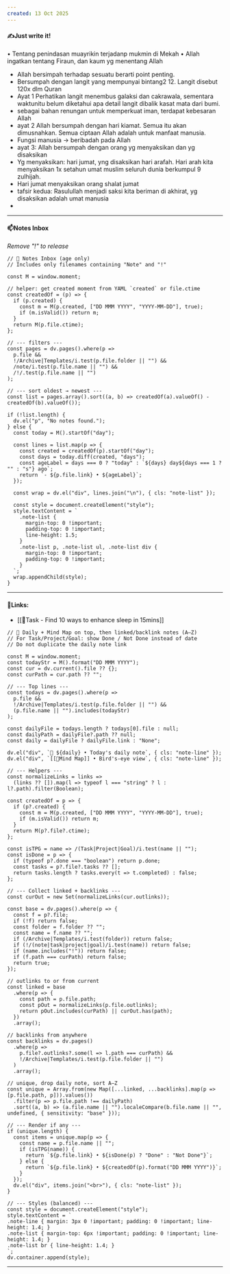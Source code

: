 ```yaml
---
created: 13 Oct 2025
---
```

#### ✍️Just write it!
• Tentang penindasan muayrikin terjadanp mukmin di Mekah
• Allah ingatkan tentang Firaun, dan kaum yg menentang Allah
- Allah bersimpah terhadap sesuatu berarti point penting.
- Bersumpah dengan langit yang mempunyai bintang2 12. Langit disebut 120x dlm Quran
- Ayat 1 Perhatikan langit menembus galaksi dan cakrawala, sementara waktunitu belum diketahui apa detail langit dibalik kasat mata dari bumi.
- sebagai bahan renungan untuk memperkuat iman, terdapat kebesaran Allah
- ayat 2 Allah bersumpah dengan hari kiamat. Semua itu akan dimusnahkan. Semua ciptaan Allah adalah untuk manfaat manusia.
- Fungsi manusia -> beribadah pada Allah
- ayat 3: Allah bersumpah dengan orang yg menyaksikan dan yg disaksikan
- Yg menyaksikan: hari jumat, yng disaksikan hari arafah. Hari arah kita menyaksikan 1x setahun umat muslim seluruh dunia berkumpul 9 zulhijah.
- Hari jumat menyaksikan orang shalat jumat
- tafsir kedua: Rasulullah menjadi saksi kita beriman di akhirat, yg disaksikan adalah umat manusia
- 


___
#### 📫Notes Inbox 
*Remove "!" to release*
~~~dataviewjs
// 📂 Notes Inbox (age only)
// Includes only filenames containing "Note" and "!"

const M = window.moment;

// helper: get created moment from YAML `created` or file.ctime
const createdOf = (p) => {
  if (p.created) {
    const m = M(p.created, ["DD MMM YYYY", "YYYY-MM-DD"], true);
    if (m.isValid()) return m;
  }
  return M(p.file.ctime);
};

// --- filters ---
const pages = dv.pages().where(p =>
  p.file &&
  !/Archive|Templates/i.test(p.file.folder || "") &&
  /note/i.test(p.file.name || "") &&
  /!/.test(p.file.name || "")
);

// --- sort oldest → newest ---
const list = pages.array().sort((a, b) => createdOf(a).valueOf() - createdOf(b).valueOf());

if (!list.length) {
  dv.el("p", "No notes found.");
} else {
  const today = M().startOf("day");

  const lines = list.map(p => {
    const created = createdOf(p).startOf("day");
    const days = today.diff(created, "days");
    const ageLabel = days === 0 ? "today" : `${days} day${days === 1 ? "" : "s"} ago`;
    return `- ${p.file.link} • ${ageLabel}`;
  });

  const wrap = dv.el("div", lines.join("\n"), { cls: "note-list" });

  const style = document.createElement("style");
  style.textContent = `
    .note-list {
      margin-top: 0 !important;
      padding-top: 0 !important;
      line-height: 1.5;
    }
    .note-list p, .note-list ul, .note-list div {
      margin-top: 0 !important;
      padding-top: 0 !important;
    }
  `;
  wrap.appendChild(style);
}

~~~
___
#### 🔗Links:
- [[📌Task - Find 10 ways to enhance sleep in 15mins]]
~~~dataviewjs
// 📅 Daily + Mind Map on top, then linked/backlink notes (A–Z)
// For Task/Project/Goal: show Done / Not Done instead of date
// Do not duplicate the daily note link

const M = window.moment;
const todayStr = M().format("DD MMM YYYY");
const cur = dv.current().file ?? {};
const curPath = cur.path ?? "";

// --- Top lines ---
const todays = dv.pages().where(p =>
  p.file &&
  !/Archive|Templates/i.test(p.file.folder || "") &&
  (p.file.name || "").includes(todayStr)
);

const dailyFile = todays.length ? todays[0].file : null;
const dailyPath = dailyFile?.path ?? null;
const daily = dailyFile ? dailyFile.link : "None";

dv.el("div", `📅 ${daily} • Today's daily note`, { cls: "note-line" });
dv.el("div", `[[🧠Mind Map]] • Bird's-eye view`, { cls: "note-line" });

// --- Helpers ---
const normalizeLinks = links =>
  (links ?? []).map(l => typeof l === "string" ? l : l?.path).filter(Boolean);

const createdOf = p => {
  if (p?.created) {
    const m = M(p.created, ["DD MMM YYYY", "YYYY-MM-DD"], true);
    if (m.isValid()) return m;
  }
  return M(p?.file?.ctime);
};

const isTPG = name => /(Task|Project|Goal)/i.test(name || "");
const isDone = p => {
  if (typeof p?.done === "boolean") return p.done;
  const tasks = p?.file?.tasks ?? [];
  return tasks.length ? tasks.every(t => t.completed) : false;
};

// --- Collect linked + backlinks ---
const curOut = new Set(normalizeLinks(cur.outlinks));

const base = dv.pages().where(p => {
  const f = p?.file;
  if (!f) return false;
  const folder = f.folder ?? "";
  const name = f.name ?? "";
  if (/Archive|Templates/i.test(folder)) return false;
  if (!/(note|task|project|goal)/i.test(name)) return false;
  if (name.includes("!")) return false;
  if (f.path === curPath) return false;
  return true;
});

// outlinks to or from current
const linked = base
  .where(p => {
    const path = p.file.path;
    const pOut = normalizeLinks(p.file.outlinks);
    return pOut.includes(curPath) || curOut.has(path);
  })
  .array();

// backlinks from anywhere
const backlinks = dv.pages()
  .where(p =>
    p.file?.outlinks?.some(l => l.path === curPath) &&
    !/Archive|Templates/i.test(p.file.folder || "")
  )
  .array();

// unique, drop daily note, sort A–Z
const unique = Array.from(new Map([...linked, ...backlinks].map(p => [p.file.path, p])).values())
  .filter(p => p.file.path !== dailyPath)
  .sort((a, b) => (a.file.name || "").localeCompare(b.file.name || "", undefined, { sensitivity: "base" }));

// --- Render if any ---
if (unique.length) {
  const items = unique.map(p => {
    const name = p.file.name || "";
    if (isTPG(name)) {
      return `${p.file.link} • ${isDone(p) ? "Done" : "Not Done"}`;
    } else {
      return `${p.file.link} • ${createdOf(p).format("DD MMM YYYY")}`;
    }
  });
  dv.el("div", items.join("<br>"), { cls: "note-list" });
}

// --- Styles (balanced) ---
const style = document.createElement("style");
style.textContent = `
.note-line { margin: 3px 0 !important; padding: 0 !important; line-height: 1.4; }
.note-list { margin-top: 6px !important; padding: 0 !important; line-height: 1.4; }
.note-list br { line-height: 1.4; }
`;
dv.container.append(style);
~~~
___

